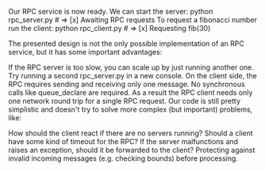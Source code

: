 Our RPC service is now ready. We can start the server:
    python rpc_server.py
    # => [x] Awaiting RPC requests
To request a fibonacci number run the client:
    python rpc_client.py
    # => [x] Requesting fib(30)
    
The presented design is not the only possible implementation of an RPC service, but it has some important advantages:

If the RPC server is too slow, you can scale up by just running another one. Try running a second rpc_server.py in a new console.
On the client side, the RPC requires sending and receiving only one message. No synchronous calls like queue_declare are required. As a result the RPC client needs only one network round trip for a single RPC request.
Our code is still pretty simplistic and doesn't try to solve more complex (but important) problems, like:

How should the client react if there are no servers running?
Should a client have some kind of timeout for the RPC?
If the server malfunctions and raises an exception, should it be forwarded to the client?
Protecting against invalid incoming messages (e.g. checking bounds) before processing.